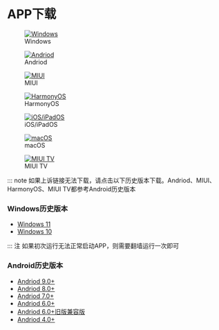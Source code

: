<!-- # APP下载 -->


# APP下载  




<figure>
  <a href="https://apps.microsoft.com/store/detail/microsoft-%E8%BF%9C%E7%A8%8B%E6%A1%8C%E9%9D%A2/9WZDNCRFJ3PS">
    <img src="/images/andriod.svg" alt="Windows">
  </a>
  <figcaption>Windows</figcaption>
</figure>


<figure>
  <a href="https://tx.cec.cc/RDWeb/Pages/downloads/Microsoft_Remote_Desktop_for_Andriod_Latest.apk">
    <img src="/images/andriod.svg" alt="Andriod">
  </a>
  <figcaption>Andriod</figcaption>
</figure>


<figure>
  <a href="https://tx.cec.cc/RDWeb/Pages/downloads/Microsoft_Remote_Desktop_for_Andriod_Latest.apk">
    <img src="/images/andriod.svg" alt="MIUI">
  </a>
  <figcaption>MIUI</figcaption>
</figure>

<figure>
  <a href="https://tx.cec.cc/RDWeb/Pages/downloads/Microsoft_Remote_Desktop_for_HarmonyOS.apk">
    <img src="/images/andriod.svg" alt="HarmonyOS">
  </a>
  <figcaption>HarmonyOS</figcaption>
</figure>

<figure>
  <a href="https://apps.apple.com/cn/app/microsoft-yuan-cheng-zhuo/id714464092">
    <img src="/images/andriod.svg" alt="iOS/iPadOS">
  </a>
  <figcaption>iOS/iPadOS</figcaption>
</figure>

<figure>
  <a href="https://apps.apple.com/us/app/microsoft-remote-desktop/id1295203466">
    <img src="/images/andriod.svg" alt="macOS">
  </a>
  <figcaption>macOS</figcaption>
</figure>


<figure>
  <a href="https://tx.cec.cc/RDWeb/Pages/downloads/Microsoft_Remote_Desktop_for_Andriod4.0.apk">
    <img src="/images/andriod.svg" alt="MIUI TV">
  </a>
  <figcaption>MIUI TV</figcaption>
</figure>


::: note 如果上诉链接无法下载，请点击以下历史版本下载。Andriod、MIUI、HarmonyOS、MIUI TV都参考Android历史版本

### Windows历史版本

* [Windows 11](https://tx.cec.cc/RDWeb/Pages/downloads/Microsoft_Remote_Desktop_for_Windows.AppxBundle)
* [Windows 10](https://tx.cec.cc/RDWeb/Pages/downloads/Microsoft_Remote_Desktop_for_Windows.zip)

::: 注 如果初次运行无法正常启动APP，则需要翻墙运行一次即可

### Android历史版本

<!-- * [Andriod/ChromeOS](https://play.google.com/store/apps/details?id=com.microsoft.rdc.androidx&pli=1) 注：此链接为Google市场，国内用户请点击以下链接下载 -->
* [Andriod 9.0+](https://tx.cec.cc/RDWeb/Pages/downloads/Microsoft_Remote_Desktop_for_Andriod9.0.apk)
* [Andriod 8.0+](https://tx.cec.cc/RDWeb/Pages/downloads/Microsoft_Remote_Desktop_for_Andriod8.0.apk)
* [Andriod 7.0+](https://tx.cec.cc/RDWeb/Pages/downloads/Microsoft_Remote_Desktop_for_Andriod7.0.apk)
* [Andriod 6.0+](https://tx.cec.cc/RDWeb/Pages/downloads/Microsoft_Remote_Desktop_for_Andriod6.0.apk)
* [Andriod 6.0+旧版兼容版](https://tx.cec.cc/RDWeb/Pages/downloads/Microsoft_Remote_Desktop_for_Andriod_Old.apk)
* [Andriod 4.0+](https://tx.cec.cc/RDWeb/Pages/downloads/Microsoft_Remote_Desktop_for_Andriod4.0.apk)



